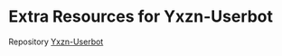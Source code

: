 # Extra Resources for Yxzn-Userbot
Repository [Yxzn-Userbot](https://github.com/yusniii/Yxzn-Userbot)
